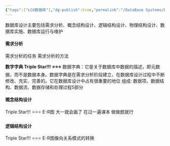```yaml
---
{"tags":["LCU数据库"],"dg-publish":true,"permalink":"/DataBase Systems/LCU Database System/第七章 数据库设计/","dgPassFrontmatter":true,"noteIcon":"","created":"2025-06-21T13:35:59.442+08:00","updated":"2025-06-21T15:00:21.711+08:00"}
---
```


数据库设计主要包括需求分析、概念结构设计、逻辑结构设计、物理结构设计、数据库实施、数据库运行与维护
#### 需求分析
需求分析的任务
需求分析的方法

**数字字典 Triple Star!!! ⭐⭐⭐** 
数据字典：它是关于数据库中数据的描述，即元数据，而不是数据本身。数据字典是在需求分析阶段建立，在数据库设计过程中不断修改、充实、完善的。它在数据库设计中占有很重要的地位
组成: 数据项、数据结构、数据流、数据存储和处理过程5部分

#### 概念结构设计
Triple Star!!! ⭐⭐⭐
E-R图 大一就会画了 在过一遍课本 做做题就行

#### 逻辑结构设计
Triple Star!!! ⭐⭐⭐
E-R图像向关系模式的转换





